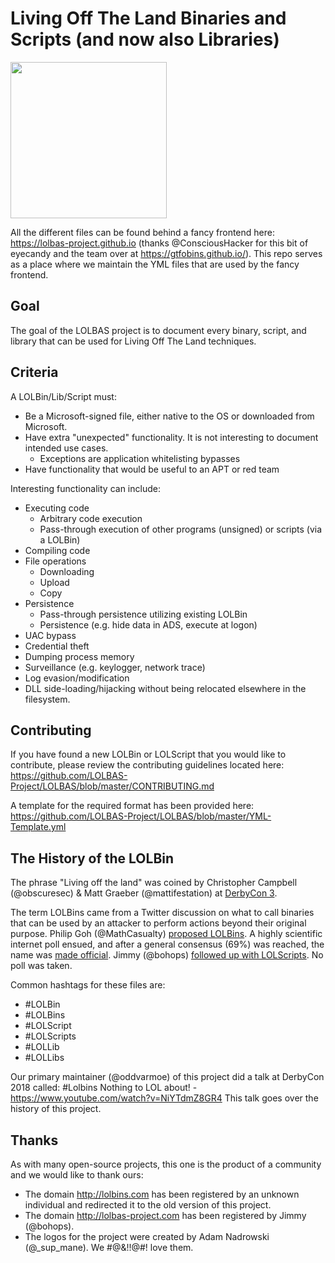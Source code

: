 # Living Off The Land Binaries and Scripts (and now also Libraries)

<img src="https://github.com/api0cradle/LOLBAS/raw/master/Logo/LOLBAS.png" height="250">

All the different files can be found behind a fancy frontend here: https://lolbas-project.github.io (thanks @ConsciousHacker for this bit of eyecandy and the team over at https://gtfobins.github.io/).
This repo serves as a place where we maintain the YML files that are used by the fancy frontend.

## Goal

The goal of the LOLBAS project is to document every binary, script, and library that can be used for Living Off The Land techniques.

## Criteria

A LOLBin/Lib/Script must:

* Be a Microsoft-signed file, either native to the OS or downloaded from Microsoft.
* Have extra "unexpected" functionality. It is not interesting to document intended use cases.
  * Exceptions are application whitelisting bypasses
* Have functionality that would be useful to an APT or red team

Interesting functionality can include:

* Executing code
  * Arbitrary code execution
  * Pass-through execution of other programs (unsigned) or scripts (via a LOLBin)
* Compiling code
* File operations
  * Downloading
  * Upload
  * Copy
* Persistence
  * Pass-through persistence utilizing existing LOLBin
  * Persistence (e.g. hide data in ADS, execute at logon)
* UAC bypass
* Credential theft
* Dumping process memory
* Surveillance (e.g. keylogger, network trace)
* Log evasion/modification
* DLL side-loading/hijacking without being relocated elsewhere in the filesystem.

## Contributing

If you have found a new LOLBin or LOLScript that you would like to contribute, please review the contributing guidelines located here: https://github.com/LOLBAS-Project/LOLBAS/blob/master/CONTRIBUTING.md

A template for the required format has been provided here: https://github.com/LOLBAS-Project/LOLBAS/blob/master/YML-Template.yml

## The History of the LOLBin

The phrase "Living off the land" was coined by Christopher Campbell (@obscuresec) & Matt Graeber (@mattifestation) at [DerbyCon 3](https://www.youtube.com/watch?v=j-r6UonEkUw).

The term LOLBins came from a Twitter discussion on what to call binaries that can be used by an attacker to perform actions beyond their original purpose. Philip Goh (@MathCasualty) [proposed LOLBins](https://twitter.com/MathCasualty/status/969174982579273728). A highly scientific internet poll ensued, and after a general consensus (69%) was reached, the name was [made official](https://twitter.com/Oddvarmoe/status/985432848961343488). Jimmy (@bohops) [followed up with LOLScripts](https://twitter.com/bohops/status/984828803120881665). No poll was taken.

Common hashtags for these files are:

* #LOLBin
* #LOLBins
* #LOLScript
* #LOLScripts
* #LOLLib
* #LOLLibs

Our primary maintainer (@oddvarmoe) of this project did a talk at DerbyCon 2018 called: #Lolbins Nothing to LOL about! - https://www.youtube.com/watch?v=NiYTdmZ8GR4
This talk goes over the history of this project. 

## Thanks

As with many open-source projects, this one is the product of a community and we would like to thank ours:

* The domain http://lolbins.com has been registered by an unknown individual and redirected it to the old version of this project.
* The domain http://lolbas-project.com has been registered by Jimmy (@bohops).
* The logos for the project were created by Adam Nadrowski (@_sup_mane). We #@&!!@#! love them.
